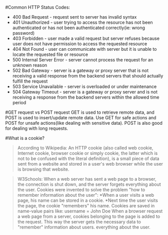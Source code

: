 #Common HTTP Status Codes:
* 400 Bad Request - request sent to server has invalid syntax
* 401 Unauthorized - user trying to access the resource has not been authenticated or has not been authenticated correctly(ie: wrong password)
* 403 Forbidden - user made a valid request but server refuses because user does not have permission to access the requested resource
* 404 Not Found - user can communicate with server but it is unable to locate the requested file or resource
* 500 Internal Server Error - server cannot process the request for an unknown reason
* 502 Bad Gateway - server is a gateway or proxy server that is not receiving a valid response from the backend servers that should actually fulfill the request
* 503 Service Unavailable - server is overloaded or under maintenance
* 504 Gateway Timeout - server is a gateway or proxy server and is not receiving a response from the backend servers within the allowed time period

#GET request vs POST request
GET is used to retrieve remote data, and POST is used to insert/update remote data. Use GET for safe actions and POST for unsafe actions(like dealing with sensitive data). POST is also good for dealing with long requests. 

#What is a cookie?
>According to Wikipedia: An HTTP cookie (also called web cookie, Internet cookie, browser cookie or simply cookie, the latter which is not to be confused with the literal definition), is a small piece of data sent from a website and stored in a user's web browser while the user is browsing that website.

>W3Schools: When a web server has sent a web page to a browser, the connection is shut down, and the server forgets everything about the user.
Cookies were invented to solve the problem "how to remember information about the user":
>*When a user visits a web page, his name can be stored in a cookie.
*Next time the user visits the page, the cookie "remembers" his name.
Cookies are saved in name-value pairs like:
>username = John Doe
When a browser request a web page from a server, cookies belonging to the page is added to the request. This way the server gets the necessary data to "remember" information about users. everything about the user.

